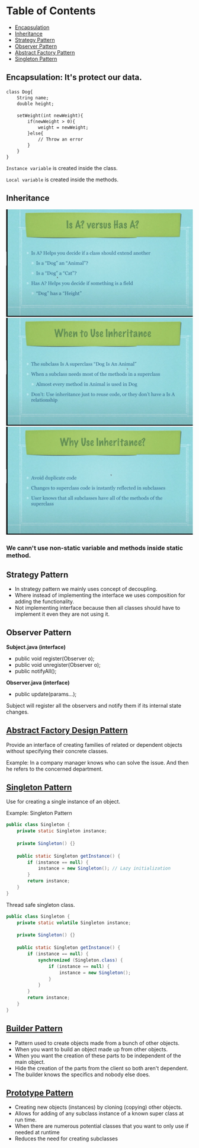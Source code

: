 # Table of Contents
-  [Encapsulation](#encapsulation-its-protect-our-data)
- [Inheritance](#inheritance)
- [Strategy Pattern](#strategy-pattern)
- [Observer Pattern](#observer-pattern)
- [Abstract Factory Pattern](#abstract-factory-design-pattern)
- [Singleton Pattern](#singleton-pattern)



## Encapsulation: It's protect our data.
```
class Dog{
    String name;
    double height;

    setWeight(int newWeight){
        if(newWeight > 0){
            weight = newWeight;
        }else{
            // Throw an error
        }
    }
}
```

`Instance variable` is created inside the class.

`Local variable` is created inside the methods.

## Inheritance
![Inheritance1](./assets/inheritance1.png)
![Inheritance1](./assets/inheritance2.png)
![Inheritance1](./assets/inheritance3.png)


### We cann't use non-static variable and methods inside static method.

## Strategy Pattern
- In strategy pattern we mainly uses concept of decoupling.
- Where instead of implementing the interface we uses composition for adding the functionality.
- Not implementing interface because then all classes should have to implement it even they are not using it.

## Observer Pattern
**Subject.java (interface)**
- public void register(Observer o);
- public void unregister(Observer o);
- public notifyAll();

**Observer.java (interface)**
- public update(params...);

Subject will register all the observers and notify them if its internal state changes.

## [Abstract Factory Design Pattern](https://chatgpt.com/share/6766515c-b660-8008-b475-9cce6d44e9f0)
Provide an interface of creating families of related or dependent objects without specifying their concrete classes.

Example: In a company manager knows who can solve the issue. And then he refers to the concerned department.

## [Singleton Pattern](https://chatgpt.com/share/67665514-ca50-8008-b656-bcfa3c00b3c5)
Use for creating a single instance of an object.

Example: Singleton Pattern
```java
public class Singleton {
    private static Singleton instance;

    private Singleton() {}

    public static Singleton getInstance() {
        if (instance == null) {
            instance = new Singleton(); // Lazy initialization
        }
        return instance;
    }
}
```

Thread safe singleton class.
```java
public class Singleton {
    private static volatile Singleton instance;

    private Singleton() {}

    public static Singleton getInstance() {
        if (instance == null) {
            synchronized (Singleton.class) {
                if (instance == null) {
                    instance = new Singleton();
                }
            }
        }
        return instance;
    }
}
```

## [Builder Pattern](https://youtu.be/9XnsOpjclUg?si=a0VtB4Tp0aR3KKEm)
- Pattern used to create objects made from a bunch of other objects.
- When you want to build an object made up from other objects.
- When you want the creation of these parts to be independent of the main object.
- Hide the creation of the parts from the client so both aren't dependent.
- The builder knows the specifics and nobody else does.

## [Prototype Pattern](https://youtu.be/AFbZhRL0Uz8?si=Sx-JHwlswc6EYutU)
- Creating new objects (instances) by cloning (copying) other objects.
- Allows for adding of any subclass instance of a known super class at run time.
- When there are numerous potential classes that you want to only use if needed at runtime
- Reduces the need for creating subclasses

